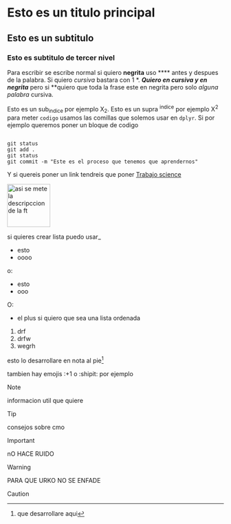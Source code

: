 # Esto es un titulo principal
## Esto es un subtitulo
### Esto es subtitulo de tercer nivel

Para escribir se escribe normal si quiero **negrita** uso **** antes y despues de la palabra. Si quiero *cursiva* bastara con 1 *.
***Quiero en cursiva y en negrita*** pero si **quiero que toda la frase este en negrita pero solo _alguna palabra_ cursiva.

Esto es un sub<sub>indice</sub> por ejemplo X<sub>2</sub>.
Esto es un supra <sup>indice</sup> por ejemplo X<sup>2</sup>
para meter `codigo` usamos las comillas que solemos usar en `dplyr`. Si por ejemplo queremos poner un bloque de codigo
```

git status
git add .
git status
git commit -m "Este es el proceso que tenemos que aprendernos"

```


Y si quereis poner un link tendreis que poner [Trabajo science ](xxx.com)

<img src="https://www.google.com/url?sa=i&url=https%3A%2F%2Fwww.educima.com%2Ffoto-e-t-i30066.html&psig=AOvVaw0Zfx3MAE1N7AWP2FPIL7fN&ust=1714559816437000&source=images&cd=vfe&opi=89978449&ved=0CBEQjRxqFwoTCODywKPf6YUDFQAAAAAdAAAAABAE"
  alt="asi se mete la descripccion de la ft" width="100" height="100">

  si quieres crear lista puedo usar_
  - esto
  - oooo

o:
* esto
* ooo

O:
+ el plus
si quiero que sea una lista ordenada
1. drf
2. drfw
3. wegrh

esto lo desarrollare en nota al pie[^1]

[^1]: que desarrollare aqui

tambien hay emojis :+1 o :shipit: por ejemplo

>[!NOTE]
> informacion util que quiere

> [!TIP]
> consejos sobre cmo

>[!IMPORTANT]
>nO HACE RUIDO

>[!WARNING]
>PARA QUE URKO NO SE ENFADE

>[!CAUTION]
>





    



